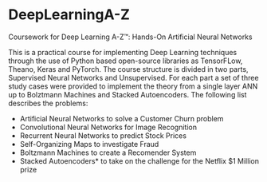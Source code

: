 # DeepLearningA-Z
Coursework for Deep Learning A-Z™: Hands-On Artificial Neural Networks


This is a practical course for implementing Deep Learning techniques through the use of Python based open-source libraries as TensorFLow, Theano, Keras and PyTorch. The course structure is divided in two parts, Supervised Neural Networks and Unsupervised. For each part a set of three study cases were provided to implement the theory from a single layer ANN up to Bolztmann Machines and Stacked Autoencoders.
The following list describes the problems:

- Artificial Neural Networks to solve a Customer Churn problem
- Convolutional Neural Networks for Image Recognition
- Recurrent Neural Networks to predict Stock Prices
- Self-Organizing Maps to investigate Fraud
- Boltzmann Machines to create a Recomender System
- Stacked Autoencoders* to take on the challenge for the Netflix $1 Million prize

